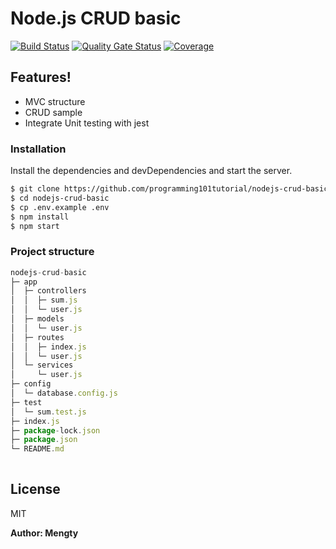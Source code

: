 # Node.js CRUD basic
[![Build Status](https://travis-ci.org/programming101tutorial/nodejs-crud-basic.svg?branch=master)](https://travis-ci.org/programming101tutorial/nodejs-crud-basic)
[![Quality Gate Status](https://sonarcloud.io/api/project_badges/measure?project=programming101tutorial_nodejs-crud-basic2&metric=alert_status)](https://sonarcloud.io/dashboard?id=programming101tutorial_nodejs-crud-basic2)
[![Coverage](https://sonarcloud.io/api/project_badges/measure?project=programming101tutorial_nodejs-crud-basic2&metric=coverage)](https://sonarcloud.io/dashboard?id=programming101tutorial_nodejs-crud-basic2)


## Features!

  - MVC structure
  - CRUD sample
  - Integrate Unit testing with jest

### Installation

Install the dependencies and devDependencies and start the server.

```sh
$ git clone https://github.com/programming101tutorial/nodejs-crud-basic.git
$ cd nodejs-crud-basic
$ cp .env.example .env
$ npm install
$ npm start
```
### Project structure

```js
nodejs-crud-basic
├─ app                    
│  ├─ controllers         
│  │  ├─ sum.js           
│  │  └─ user.js          
│  ├─ models              
│  │  └─ user.js          
│  ├─ routes              
│  │  ├─ index.js         
│  │  └─ user.js          
│  └─ services            
│     └─ user.js          
├─ config                 
│  └─ database.config.js  
├─ test                   
│  └─ sum.test.js         
├─ index.js               
├─ package-lock.json      
├─ package.json           
└─ README.md              
            
```

License
----

MIT


**Author: Mengty**
